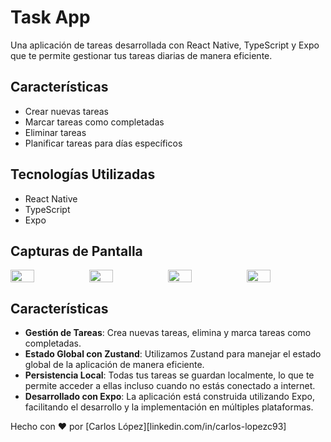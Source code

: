 # Task App

Una aplicación de tareas desarrollada con React Native, TypeScript y Expo que te permite gestionar tus tareas diarias de manera eficiente.

## Características

- Crear nuevas tareas
- Marcar tareas como completadas
- Eliminar tareas
- Planificar tareas para días específicos

## Tecnologías Utilizadas

- React Native
- TypeScript
- Expo

## Capturas de Pantalla
<div style="display: flex; flex-direction: 'row';">
<img src="./screenshots/screenshot1.png" width=30%>
<img src="./screenshots/screenshot2.png" width=30%>
<img src="./screenshots/screenshot3.png" width=30%>
<img src="./screenshots/screenshot4.png" width=30%>
</div>

## Características

- **Gestión de Tareas**: Crea nuevas tareas, elimina y marca tareas como completadas.
- **Estado Global con Zustand**: Utilizamos Zustand para manejar el estado global de la aplicación de manera eficiente.
- **Persistencia Local**: Todas tus tareas se guardan localmente, lo que te permite acceder a ellas incluso cuando no estás conectado a internet.
- **Desarrollado con Expo**: La aplicación está construida utilizando Expo, facilitando el desarrollo y la implementación en múltiples plataformas.

Hecho con ❤️ por [Carlos López][linkedin.com/in/carlos-lopezc93]
